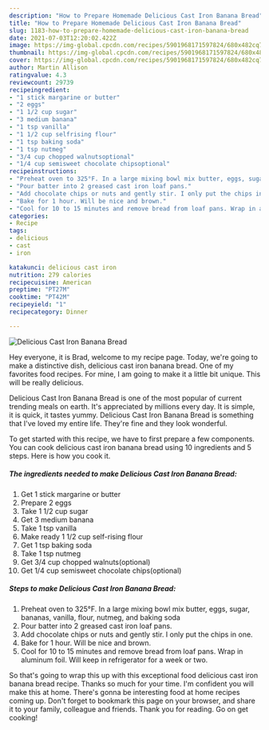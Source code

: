 ```yaml
---
description: "How to Prepare Homemade Delicious Cast Iron Banana Bread"
title: "How to Prepare Homemade Delicious Cast Iron Banana Bread"
slug: 1183-how-to-prepare-homemade-delicious-cast-iron-banana-bread
date: 2021-07-03T12:20:02.422Z
image: https://img-global.cpcdn.com/recipes/5901968171597824/680x482cq70/delicious-cast-iron-banana-bread-recipe-main-photo.jpg
thumbnail: https://img-global.cpcdn.com/recipes/5901968171597824/680x482cq70/delicious-cast-iron-banana-bread-recipe-main-photo.jpg
cover: https://img-global.cpcdn.com/recipes/5901968171597824/680x482cq70/delicious-cast-iron-banana-bread-recipe-main-photo.jpg
author: Martin Allison
ratingvalue: 4.3
reviewcount: 29739
recipeingredient:
- "1 stick margarine or butter"
- "2 eggs"
- "1 1/2 cup sugar"
- "3 medium banana"
- "1 tsp vanilla"
- "1 1/2 cup selfrising flour"
- "1 tsp baking soda"
- "1 tsp nutmeg"
- "3/4 cup chopped walnutsoptional"
- "1/4 cup semisweet chocolate chipsoptional"
recipeinstructions:
- "Preheat oven to 325°F. In a large mixing bowl mix butter, eggs, sugar, bananas, vanilla, flour, nutmeg, and baking soda"
- "Pour batter into 2 greased cast iron loaf pans."
- "Add chocolate chips or nuts and gently stir. I only put the chips in one."
- "Bake for 1 hour. Will be nice and brown."
- "Cool for 10 to 15 minutes and remove bread from loaf pans. Wrap in aluminum foil. Will keep in refrigerator for a week or two."
categories:
- Recipe
tags:
- delicious
- cast
- iron

katakunci: delicious cast iron 
nutrition: 279 calories
recipecuisine: American
preptime: "PT27M"
cooktime: "PT42M"
recipeyield: "1"
recipecategory: Dinner

---
```



![Delicious Cast Iron Banana Bread](https://img-global.cpcdn.com/recipes/5901968171597824/680x482cq70/delicious-cast-iron-banana-bread-recipe-main-photo.jpg)

Hey everyone, it is Brad, welcome to my recipe page. Today, we're going to make a distinctive dish, delicious cast iron banana bread. One of my favorites food recipes. For mine, I am going to make it a little bit unique. This will be really delicious.

Delicious Cast Iron Banana Bread is one of the most popular of current trending meals on earth. It's appreciated by millions every day. It is simple, it is quick, it tastes yummy. Delicious Cast Iron Banana Bread is something that I've loved my entire life. They're fine and they look wonderful.




To get started with this recipe, we have to first prepare a few components. You can cook delicious cast iron banana bread using 10 ingredients and 5 steps. Here is how you cook it.

<!--inarticleads1-->

##### The ingredients needed to make Delicious Cast Iron Banana Bread:

1. Get 1 stick margarine or butter
1. Prepare 2 eggs
1. Take 1 1/2 cup sugar
1. Get 3 medium banana
1. Take 1 tsp vanilla
1. Make ready 1 1/2 cup self-rising flour
1. Get 1 tsp baking soda
1. Take 1 tsp nutmeg
1. Get 3/4 cup chopped walnuts(optional)
1. Get 1/4 cup semisweet chocolate chips(optional)




<!--inarticleads2-->

##### Steps to make Delicious Cast Iron Banana Bread:

1. Preheat oven to 325°F. In a large mixing bowl mix butter, eggs, sugar, bananas, vanilla, flour, nutmeg, and baking soda
1. Pour batter into 2 greased cast iron loaf pans.
1. Add chocolate chips or nuts and gently stir. I only put the chips in one.
1. Bake for 1 hour. Will be nice and brown.
1. Cool for 10 to 15 minutes and remove bread from loaf pans. Wrap in aluminum foil. Will keep in refrigerator for a week or two.




So that's going to wrap this up with this exceptional food delicious cast iron banana bread recipe. Thanks so much for your time. I'm confident you will make this at home. There's gonna be interesting food at home recipes coming up. Don't forget to bookmark this page on your browser, and share it to your family, colleague and friends. Thank you for reading. Go on get cooking!
